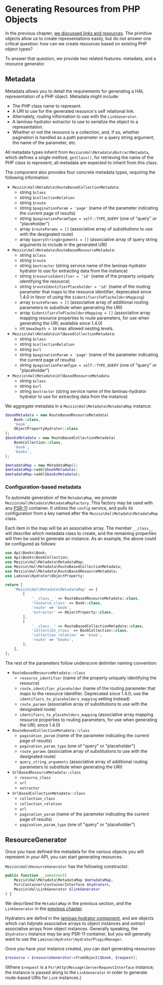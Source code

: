 # Generating Resources from PHP Objects

In the previous chapter, [we discussed links and resources](links-and-resources.md).
The primitive objects allow us to create representations easily, but do not
answer one critical question: how can we create resources based on existing PHP
object types?

To answer that question, we provide two related features: metadata, and a
resource generator.

## Metadata

Metadata allows you to detail the requirements for generating a HAL
representation of a PHP object. Metadata might include:

- The PHP class name to represent.
- A URI to use for the generated resource's self relational link.
- Alternately, routing information to use with the `LinkGenerator`.
- A laminas-hydrator extractor to use to serialize the object to a representation.
- Whether or not the resource is a collection, and, if so, whether pagination is
  handled as a path parameter or a query string argument, the name of the
  parameter, etc.

All metadata types inherit from `Mezzio\Hal\Metadata\AbstractMetadata`,
which defines a single method, `getClass()`, for retrieving the name of the PHP
class to represent; all metadata are expected to inherit from this class.

The component also provides four concrete metadata types, requiring the
following information:

- `Mezzio\Hal\Metadata\RouteBasedCollectionMetadata`:
    - string `$class`
    - string `$collectionRelation`
    - string `$route`
    - string `$paginationParam = 'page'` (name of the parameter indicating the
      current page of results)
    - string `$paginationParamType = self::TYPE_QUERY` (one of "query" or "placeholder")
    - array `$routeParams = []` (associative array of substitutions to use with
      the designated route)
    - array `$queryStringArguments = []` (associative array of query string
      arguments to include in the generated URI)
- `Mezzio\Hal\Metadata\RouteBasedResourceMetadata`:
    - string `$class`
    - string `$route`
    - string `$extractor` (string service name of the laminas-hydrator hydrator to
      use for extracting data from the instance)
    - string `$resourceIdentifier = 'id'` (name of the property uniquely
      identifying the resource)
    - string `$routeIdentifierPlaceholder = 'id'` (name of the routing parameter
      that maps to the resource identifier; deprecated since 1.4.0 in favor of
      using the `$identifiersToPlacholdersMapping`)
    - array `$routeParams = []` (associative array of additional routing
      parameters to substitute when generating the URI)
    - array `$identifiersToPlacholdersMapping = []` (associative array mapping resource properties to route parameters, for use when generating the URI; available since 1.4.0)
    - int `$maxDepth = 10` max allowed nesting levels.
- `Mezzio\Hal\Metadata\UrlBasedCollectionMetadata`:
    - string `$class`
    - string `$collectionRelation`
    - string `$url`
    - string `$paginationParam = 'page'` (name of the parameter indicating the
      current page of results)
    - string `$paginationParamType = self::TYPE_QUERY` (one of "query" or "placeholder")
- `Mezzio\Hal\Metadata\UrlBasedResourceMetadata`
    - string `$class`
    - string `$url`
    - string `$extractor` (string service name of the laminas-hydrator hydrator to
        use for extracting data from the instance)

We aggregate metadata in a `Mezzio\Hal\Metadata\MetadataMap` instance:

```php
$bookMetadata = new RouteBasedResourceMetadata(
    Book::class,
    'book',
    ObjectPropertyHydrator::class
);
$booksMetadata = new RouteBasedCollectionMetadata(
    BookCollection::class,
    'book',
    'books',
);

$metadataMap = new MetadataMap();
$metadataMap->add($bookMetadata);
$metadataMap->add($booksMetadata);
```

### Configuration-based metadata

To automate generation of the `MetadataMap`, we provide
`Mezzio\Hal\Metadata\MetadataMapFactory`. This factory may be used with any
[PSR-11](https://www.php-fig.org/psr/psr-11/) container. It utilizes the `config`
service, and pulls its configuration from a key named after the
`Mezzio\Hal\Metadata\MetadataMap` class.

Each item in the map will be an associative array. The member `__class__` will
describe which metadata class to create, and the remaining properties will then
be used to generate an instance. As an example, the above could be configured as
follows:

```php
use Api\Books\Book;
use Api\Books\BookCollection;
use Mezzio\Hal\Metadata\MetadataMap;
use Mezzio\Hal\Metadata\RouteBasedCollectionMetadata;
use Mezzio\Hal\Metadata\RouteBasedResourceMetadata;
use Laminas\Hydrator\ObjectProperty;

return [
    'Mezzio\Hal\Metadata\MetadataMap' => [
        [
            '__class__' => RouteBasedResourceMetadata::class,
            'resource_class' => Book::class,
            'route' => 'book',
            'extractor' => ObjectProperty::class,
        ],
        [
            '__class__' => RouteBasedCollectionMetadata::class,
            'collection_class' => BookCollection::class,
            'collection_relation' => 'book',
            'route' => 'books',
        ],
    ],
];
```

The rest of the parameters follow underscore delimiter naming convention:

- `RouteBasedResourceMetadata::class`
    - `resource_identifier` (name of the property uniquely identifying the resource)
    - `route_identifier_placeholder` (name of the routing parameter that maps to the resource identifier. Deprecated since 1.4.0; use the `identifiers_to_placeholders_mapping` setting instead)
    - `route_params` (associative array of substitutions to use with the designated route)
    - `identifiers_to_placeholders_mapping` (associative array mapping resource properties to routing parameters, for use when generating the URI; since 1.4.0)
- `RouteBasedCollectionMetadata::class`
    - `pagination_param`  (name of the parameter indicating the current page of results)
    - `pagination_param_type` (one of "query" or "placeholder")
    - `route_params` (associative array of substitutions to use with the designated route)
    - `query_string_arguments` (associative array of additional routing parameters to substitute when generating the URI)
- `UrlBasedResourceMetadata::class`
    - `resource_class`
    - `url`
    - `extractor`
- `UrlBasedCollectionMetadata::class`
    - `collection_class`
    - `collection_relation`
    - `url`
    - `pagination_param` (name of the parameter indicating the current page of results)
    - `pagination_param_type` (one of "query" or "placeholder")

## ResourceGenerator

Once you have defined the metadata for the various objects you will represent in
your API, you can start generating resources.

`Mezzio\Hal\ResourceGenerator` has the following constructor:

```php
public function __construct(
    Mezzio\Hal\Metadata\MetadataMap $metadataMap,
    Psr\Container\ContainerInterface $hydrators,
    Mezzio\Hal\LinkGenerator $linkGenerator
) {
```

We described the `MetadataMap` in the previous section, and the `LinkGenerator`
in the [previous chapter](links-and-resources.md#route-based-link-uris).

Hydrators are defind in the [laminas-hydrator component](https://docs.laminas.dev/laminas-hydrator/),
and are objects which can _hdyrate_ associative arrays to object instances and
_extract_ associative arrays from object instances. Generally speaking, the
`$hydrators` instance may be any PSR-11 container, but you will generally want
to use the `Laminas\Hydrator\HydratorPluginManager`.

Once you have your instance created, you can start generating resources:

```php
$resource = $resourceGenerator->fromObject($book, $request);
```

(Where `$request` is a `Psr\Http\Message\ServerRequestInterface` instance; the
instance is passed along to the `LinkGenerator` in order to generate route-based
URIs for `Link` instances.)
